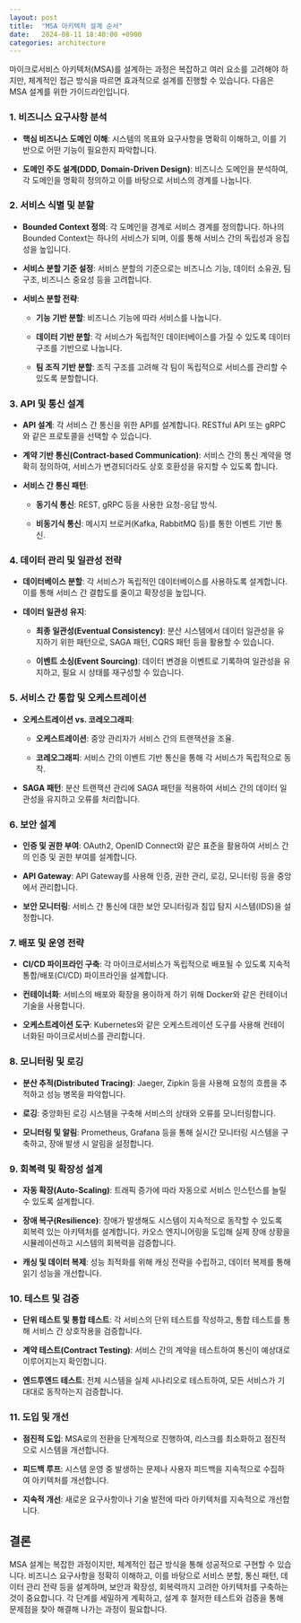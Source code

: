 ```yaml
---
layout: post
title:  "MSA 아키텍처 설계 순서"
date:   2024-08-11 18:40:00 +0900
categories: architecture
---
```


마이크로서비스 아키텍처(MSA)를 설계하는 과정은 복잡하고 여러 요소를 고려해야 하지만, 체계적인 접근 방식을 따르면 효과적으로 설계를 진행할 수 있습니다. 다음은 MSA 설계를 위한 가이드라인입니다.

### 1. 비즈니스 요구사항 분석
* __핵심 비즈니스 도메인 이해__: 시스템의 목표와 요구사항을 명확히 이해하고, 이를 기반으로 어떤 기능이 필요한지 파악합니다.

* __도메인 주도 설계(DDD, Domain-Driven Design)__: 비즈니스 도메인을 분석하여, 각 도메인을 명확히 정의하고 이를 바탕으로 서비스의 경계를 나눕니다.

### 2. 서비스 식별 및 분할
* __Bounded Context 정의__: 각 도메인을 경계로 서비스 경계를 정의합니다. 하나의 Bounded Context는 하나의 서비스가 되며, 이를 통해 서비스 간의 독립성과 응집성을 높입니다.

* __서비스 분할 기준 설정__: 서비스 분할의 기준으로는 비즈니스 기능, 데이터 소유권, 팀 구조, 비즈니스 중요성 등을 고려합니다.

* __서비스 분할 전략__:

    * __기능 기반 분할__: 비즈니스 기능에 따라 서비스를 나눕니다.

    * __데이터 기반 분할__: 각 서비스가 독립적인 데이터베이스를 가질 수 있도록 데이터 구조를 기반으로 나눕니다.

    * __팀 조직 기반 분할__: 조직 구조를 고려해 각 팀이 독립적으로 서비스를 관리할 수 있도록 분할합니다.

### 3. API 및 통신 설계
* __API 설계__: 각 서비스 간 통신을 위한 API를 설계합니다. RESTful API 또는 gRPC와 같은 프로토콜을 선택할 수 있습니다.

* __계약 기반 통신(Contract-based Communication)__: 서비스 간의 통신 계약을 명확히 정의하여, 서비스가 변경되더라도 상호 호환성을 유지할 수 있도록 합니다.

* __서비스 간 통신 패턴__:

    * __동기식 통신__: REST, gRPC 등을 사용한 요청-응답 방식.

    * __비동기식 통신__: 메시지 브로커(Kafka, RabbitMQ 등)를 통한 이벤트 기반 통신.

### 4. 데이터 관리 및 일관성 전략
* __데이터베이스 분할__: 각 서비스가 독립적인 데이터베이스를 사용하도록 설계합니다. 이를 통해 서비스 간 결합도를 줄이고 확장성을 높입니다.

* __데이터 일관성 유지__:

    * __최종 일관성(Eventual Consistency)__: 분산 시스템에서 데이터 일관성을 유지하기 위한 패턴으로, SAGA 패턴, CQRS 패턴 등을 활용할 수 있습니다.

    * __이벤트 소싱(Event Sourcing)__: 데이터 변경을 이벤트로 기록하여 일관성을 유지하고, 필요 시 상태를 재구성할 수 있습니다.

### 5. 서비스 간 통합 및 오케스트레이션
* __오케스트레이션 vs. 코레오그래피__:

    * __오케스트레이션__: 중앙 관리자가 서비스 간의 트랜잭션을 조율.
    
    * __코레오그래피__: 서비스 간의 이벤트 기반 통신을 통해 각 서비스가 독립적으로 동작.

* __SAGA 패턴__: 분산 트랜잭션 관리에 SAGA 패턴을 적용하여 서비스 간의 데이터 일관성을 유지하고 오류를 처리합니다.

### 6. 보안 설계
* __인증 및 권한 부여__: OAuth2, OpenID Connect와 같은 표준을 활용하여 서비스 간의 인증 및 권한 부여를 설계합니다.

* __API Gateway__: API Gateway를 사용해 인증, 권한 관리, 로깅, 모니터링 등을 중앙에서 관리합니다.

* __보안 모니터링__: 서비스 간 통신에 대한 보안 모니터링과 침입 탐지 시스템(IDS)을 설정합니다.

### 7. 배포 및 운영 전략
* __CI/CD 파이프라인 구축__: 각 마이크로서비스가 독립적으로 배포될 수 있도록 지속적 통합/배포(CI/CD) 파이프라인을 설계합니다.

* __컨테이너화__: 서비스의 배포와 확장을 용이하게 하기 위해 Docker와 같은 컨테이너 기술을 사용합니다.

* __오케스트레이션 도구__: Kubernetes와 같은 오케스트레이션 도구를 사용해 컨테이너화된 마이크로서비스를 관리합니다.

### 8. 모니터링 및 로깅
* __분산 추적(Distributed Tracing)__: Jaeger, Zipkin 등을 사용해 요청의 흐름을 추적하고 성능 병목을 파악합니다.

* __로깅__: 중앙화된 로깅 시스템을 구축해 서비스의 상태와 오류를 모니터링합니다.

* __모니터링 및 알림__: Prometheus, Grafana 등을 통해 실시간 모니터링 시스템을 구축하고, 장애 발생 시 알림을 설정합니다.

### 9. 회복력 및 확장성 설계
* __자동 확장(Auto-Scaling)__: 트래픽 증가에 따라 자동으로 서비스 인스턴스를 늘릴 수 있도록 설계합니다.

* __장애 복구(Resilience)__: 장애가 발생해도 시스템이 지속적으로 동작할 수 있도록 회복력 있는 아키텍처를 설계합니다. 카오스 엔지니어링을 도입해 실제 장애 상황을 시뮬레이션하고 시스템의 회복력을 검증합니다.

* __캐싱 및 데이터 복제__: 성능 최적화를 위해 캐싱 전략을 수립하고, 데이터 복제를 통해 읽기 성능을 개선합니다.

### 10. 테스트 및 검증
* __단위 테스트 및 통합 테스트__: 각 서비스의 단위 테스트를 작성하고, 통합 테스트를 통해 서비스 간 상호작용을 검증합니다.

* __계약 테스트(Contract Testing)__: 서비스 간의 계약을 테스트하여 통신이 예상대로 이루어지는지 확인합니다.

* __엔드투엔드 테스트__: 전체 시스템을 실제 시나리오로 테스트하여, 모든 서비스가 기대대로 동작하는지 검증합니다.

### 11. 도입 및 개선
* __점진적 도입__: MSA로의 전환을 단계적으로 진행하여, 리스크를 최소화하고 점진적으로 시스템을 개선합니다.

* __피드백 루프__: 시스템 운영 중 발생하는 문제나 사용자 피드백을 지속적으로 수집하여 아키텍처를 개선합니다.

* __지속적 개선__: 새로운 요구사항이나 기술 발전에 따라 아키텍처를 지속적으로 개선합니다.

## 결론
MSA 설계는 복잡한 과정이지만, 체계적인 접근 방식을 통해 성공적으로 구현할 수 있습니다. 비즈니스 요구사항을 정확히 이해하고, 이를 바탕으로 서비스 분할, 통신 패턴, 데이터 관리 전략 등을 설계하며, 보안과 확장성, 회복력까지 고려한 아키텍처를 구축하는 것이 중요합니다. 각 단계를 세밀하게 계획하고, 설계 후 철저한 테스트와 검증을 통해 문제점을 찾아 해결해 나가는 과정이 필요합니다.